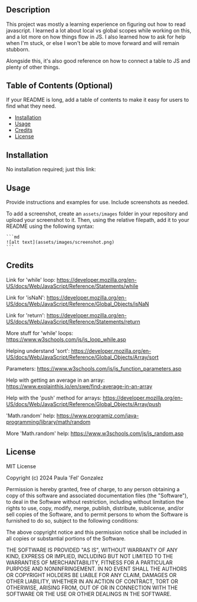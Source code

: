 # <Your-Project-Title>

## Description

This project was mostly a learning experience on figuring out how to read javascript. I learned a lot about local vs global scopes while working on this, and a lot more on how things flow in JS. I also learned how to ask for help when I'm stuck, or else I won't be able to move forward and will remain stubborn. 

Alongside this, it's also good reference on how to connect a table to JS and plenty of other things. 

## Table of Contents (Optional)

If your README is long, add a table of contents to make it easy for users to find what they need.

- [Installation](#installation)
- [Usage](#usage)
- [Credits](#credits)
- [License](#license)

## Installation

No installation required; just this link: 

## Usage

Provide instructions and examples for use. Include screenshots as needed.

To add a screenshot, create an `assets/images` folder in your repository and upload your screenshot to it. Then, using the relative filepath, add it to your README using the following syntax:

    ```md
    ![alt text](assets/images/screenshot.png)
    ```

## Credits

Link for 'while' loop:
https://developer.mozilla.org/en-US/docs/Web/JavaScript/Reference/Statements/while

Link for 'isNaN':
https://developer.mozilla.org/en-US/docs/Web/JavaScript/Reference/Global_Objects/isNaN

Link for 'return':
https://developer.mozilla.org/en-US/docs/Web/JavaScript/Reference/Statements/return

More stuff for 'while' loops:
https://www.w3schools.com/js/js_loop_while.asp

Helping understand 'sort':
https://developer.mozilla.org/en-US/docs/Web/JavaScript/Reference/Global_Objects/Array/sort

Parameters:
https://www.w3schools.com/js/js_function_parameters.asp

Help with getting an average in an array:
https://www.explainthis.io/en/swe/find-average-in-an-array

Help with the 'push' method for arrays:
https://developer.mozilla.org/en-US/docs/Web/JavaScript/Reference/Global_Objects/Array/push

'Math.random' help:
https://www.programiz.com/java-programming/library/math/random

More 'Math.random' help:
https://www.w3schools.com/js/js_random.asp


## License

MIT License

Copyright (c) 2024 Paula 'Fel' Gonzalez

Permission is hereby granted, free of charge, to any person obtaining a copy
of this software and associated documentation files (the "Software"), to deal
in the Software without restriction, including without limitation the rights
to use, copy, modify, merge, publish, distribute, sublicense, and/or sell
copies of the Software, and to permit persons to whom the Software is
furnished to do so, subject to the following conditions:

The above copyright notice and this permission notice shall be included in all
copies or substantial portions of the Software.

THE SOFTWARE IS PROVIDED "AS IS", WITHOUT WARRANTY OF ANY KIND, EXPRESS OR
IMPLIED, INCLUDING BUT NOT LIMITED TO THE WARRANTIES OF MERCHANTABILITY,
FITNESS FOR A PARTICULAR PURPOSE AND NONINFRINGEMENT. IN NO EVENT SHALL THE
AUTHORS OR COPYRIGHT HOLDERS BE LIABLE FOR ANY CLAIM, DAMAGES OR OTHER
LIABILITY, WHETHER IN AN ACTION OF CONTRACT, TORT OR OTHERWISE, ARISING FROM,
OUT OF OR IN CONNECTION WITH THE SOFTWARE OR THE USE OR OTHER DEALINGS IN THE
SOFTWARE.
